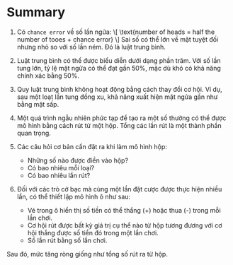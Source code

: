 # Summary

1. Có `chance error` về số lần ngửa:
   \\[
   \text{number of heads = half the number of tooes + chance error}
   \\]
   Sai số có thể lớn về mặt tuyệt đối nhưng nhỏ so với số lần ném. Đó là luật trung bình.

2. Luật trung bình có thể được biểu diễn dưới dạng phần trăm. Với số lần tung lớn, tỷ lệ mặt ngửa có thể đạt gần 50%, mặc dù khó có khả năng chính xác bằng 50%.

3. Quy luật trung bình không hoạt động bằng cách thay đổi cơ hội. Ví dụ, sau một loạt lần tung đồng xu, khả năng xuất hiện mặt ngửa gần như bằng mặt sấp.

4. Một quá trình ngẫu nhiên phức tạp để tạo ra một số thường có thể được mô hình bằng cách rút từ một hộp. Tổng các lần rút là một thành phần quan trọng.

5. Các câu hỏi cơ bản cần đặt ra khi làm mô hình hộp:

   - Những số nào được điền vào hộp?
   - Có bao nhiêu mỗi loại?
   - Có bao nhiêu lần rút?

6. Đối với các trò cờ bạc mà cùng một lần đặt cược được thực hiện nhiều lần, có thể thiết lập mô hình ô như sau:

   - Vé trong ô hiển thị số tiền có thể thắng (+) hoặc thua (-) trong mỗi lần chơi.
   - Cơ hội rút được bất kỳ giá trị cụ thể nào từ hộp tương đương với cơ hội thắng được số tiền đó trong một lần chơi.
   - Số lần rút bằng số lần chơi.

Sau đó, mức tăng ròng giống như tổng số rút ra từ hộp.
